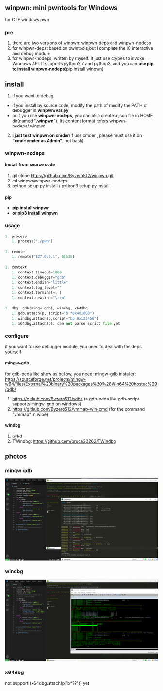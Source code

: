## winpwn: mini pwntools for Windows
for CTF windows pwn

### pre
1. there are two versions of winpwn: winpwn-deps and winpwn-nodeps
2. for winpwn-deps: based on pwintools,but I complete the IO interactive and debug module
3. for winpwn-nodeps: written by myself. It just use ctypes to invoke Windows API. It supports python2.7 and python3, and you can <b>use pip to install winpwn-nodeps</b>(pip install winpwn)


## install
1. if you want to debug, 
+ if you install by source code, modify the path of modify the PATH of debugger in <b>winpwn/var.py</b>
+ or if you use <b>winpwn-nodeps</b>, you can also create a json file in HOME dir(named "<b>.winpwn</b>"). Its content format refers winpwn-nodeps/.winpwn
2. <b>I just test winpwn on cmder</b>(if use cmder , please must use it on <b>"cmd::cmder as Admin"</b>, not bash)

### winpwn-nodeps

#### install from source code
1. git clone  https://github.com/Byzero512/winpwn.git
2. cd winpwn\winpwn-nodeps
3. python setup.py install / python3 setup.py install

#### pip
+ <b>pip install winpwn </b>
+ <b>or pip3 install winpwn</b>


### usage
```python
1. process
   1. process("./pwn")
   
1. remote
   1. remote("127.0.0.1", 65535)
   
1. context
   1. context.timeout=1000
   1. context.debugger="gdb"
   1. context.endian="little"
   1. context.log_level=""
   1. context.terminal=[ ]
   1. context.newline="\r\n"
   
1. dbg: gdb(mingw gdb), windbg, x64dbg
   1. gdb.attach(p, script="b *0x401000")
   1. windbg.attach(p,script="bp 0x123456")
   1. x64dbg.attach(p): can not parse script file yet

```

### configure
if you want to use debugger module, you need to deal with the deps yourself

#### mingw-gdb
for gdb-peda like show  as bellow, you need:
mingw-gdb installer: https://sourceforge.net/projects/mingw-w64/files/External%20binary%20packages%20%28Win64%20hosted%29/gdb/

1. https://github.com/Byzero512/wibe (a gdb-peda like gdb-script supports mingw-gdb on windows)
2. https://github.com/Byzero512/vmmap-win-cmd (for the command "vmmap" in wibe)

#### windbg
1. pykd
2. TWindbg: https://github.com/bruce30262/TWindbg


## photos

### mingw gdb

![gdb](./img/winpwn1.png)

### windbg

![windbg](./img/winpwn2.png)

### x64dbg
not support {x64dbg.attach(p,"b*??")} yet
